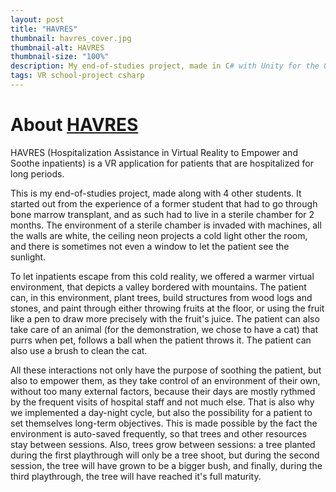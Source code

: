 ```yaml
---
layout: post
title: "HAVRES"
thumbnail: havres_cover.jpg
thumbnail-alt: HAVRES
thumbnail-size: "100%"
description: My end-of-studies project, made in C# with Unity for the Occulus Quest VR headset.
tags: VR school-project csharp
---
```


# About [HAVRES](https://github.com/pitchinpingouin/HAVRES)

HAVRES (Hospitalization Assistance in Virtual Reality to Empower and Soothe inpatients) is a VR application for patients that are hospitalized for long periods.

This is my end-of-studies project, made along with 4 other students. It started out from the experience of a former student that had to go through bone marrow transplant, and as such had to live in a sterile chamber for 2 months. The environment of a sterile chamber is invaded with machines, all the walls are white, the ceiling neon projects a cold light other the room, and there is sometimes not even a window to let the patient see the sunlight. 

To let inpatients escape from this cold reality, we offered a warmer virtual environment, that depicts a valley bordered with mountains. The patient can, in this environment, plant trees, build structures from wood logs and stones, and paint through either throwing fruits at the floor, or using the fruit like a pen to draw more precisely with the fruit's juice. The patient can also take care of an animal (for the demonstration, we chose to have a cat) that purrs when pet, follows a ball when the patient throws it. The patient can also use a brush to clean the cat. 

All these interactions not only have the purpose of soothing the patient, but also to empower them, as they take control of an environment of their own, without too many external factors, because their days are mostly rythmed by the frequent visits of hospital staff and not much else. That is also why we implemented a day-night cycle, but also the possibility for a patient to set themselves long-term objectives. This is made possible by the fact the environment is auto-saved frequently, so that trees and other resources stay between sessions. Also, trees grow between sessions: a tree planted during the first playthrough will only be a tree shoot, but during the second session, the tree will have grown to be a bigger bush, and finally, during the third playthrough, the tree will have reached it's full maturity.


